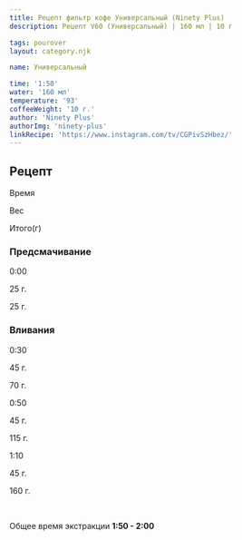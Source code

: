```yaml
---
title: Рецепт фильтр кофе Универсальный (Ninety Plus)
description: Рецепт V60 (Универсальный) | 160 мл | 10 г

tags: pourover
layout: category.njk

name: Универсальный

time: '1:50'
water: '160 мл'
temperature: '93'
coffeeWeight: '10 г.'
author: 'Ninety Plus'
authorImg: 'ninety-plus'
linkRecipe: 'https://www.instagram.com/tv/CGPivSzHbez/'
---
```


## Рецепт


<div class="time-line">

Время

Вес

Итого(г)

</div>

### Предсмачивание

<div class="time-line">

0:00

25 г.

25 г.

</div>


### Вливания

<div class="time-line">

0:30

45 г.

70 г.

</div>

<div class="time-line">

0:50

45 г.

115 г.

</div>
<div class="time-line">

1:10

45 г.

160 г.

</div>
<br>

Общее время экстракции __1:50 - 2:00__

<br>

